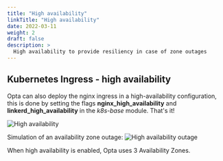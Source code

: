 ```yaml
---
title: "High availability"
linkTitle: "High availability"
date: 2022-03-11
weight: 2
draft: false
description: >
  High availability to provide resiliency in case of zone outages
---
```


## Kubernetes Ingress - high availability

Opta can also deploy the nginx ingress in a high-availability configuration, this is done by setting the flags **nginx_high_availability** and **linkerd_high_availability** in the *k8s-base* module. That's it!

![High availability](/images/network_ingress_overview_HA.png)


Simulation of an availability zone outage:
![High availability outage](/images/network_ingress_overview_HA_outage.png)


When high availability is enabled, Opta uses 3 Availability Zones.

